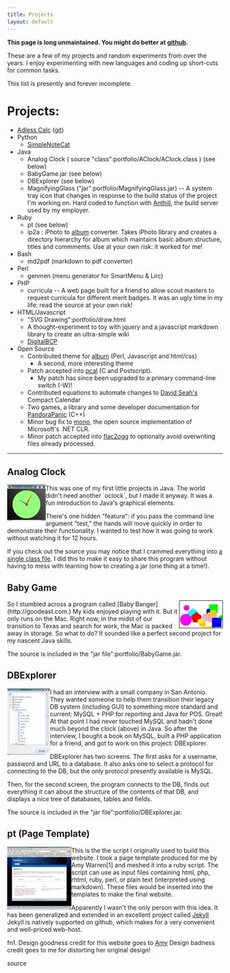 ```yaml
---
title: Projects
layout: default
---
```


**This page is long unmaintained. You might do better at [github](https://github.com/toddfoster).**

These are a few of my projects and random experiments from over the years. I enjoy experimenting with new languages and coding up short-cuts for common tasks.

This list is presently and forever incomplete.


# Projects:

* [Adless Calc](http://www.boidem.org/adlessCalc) ([git](https://github.com/toddfoster/adlessCalc))
* Python
   * [SimpleNoteCat](https://github.com/toddfoster/sncat)
* Java
   * Analog Clock ( source "class":portfolio/AClock/AClock.class ) (see below)
   * BabyGame.jar (see below)
   * DBExplorer (see below)
   * MagnifyingGlass ("jar":portfolio/MagnifyingGlass.jar) -- A system tray icon that changes in response to the build status of the project I'm working on. Hard coded to function with [Anthill](http://www.anthillpro.com), the build server used by my employer.
* Ruby
   * pt (see below)
   * ip2a : iPhoto to [album](http://marginalhacks.com/Hacks/album/) converter. Takes iPhoto library and creates a directory hierarchy for album which maintains basic album structure, titles and commments. Use at your own risk: it worked for me!
* Bash
   * md2pdf (markdown to pdf converter)
* Perl
   * genmen (menu generator for SmartMenu & Lirc)
* PHP
   * curricula -- A web page built for a friend to allow scout masters to request curricula for different merit badges. It was an ugly time in my life: read the source at your own risk!
* HTML/Javascript
   * "SVG Drawing":portfolio/draw.html
   * A thought-experiment to toy with jquery and a javascript markdown library to create an ultra-simple wiki
   * [DigitalBCP](http://www.digitalbcp.org)
* Open Source
   * Contributed theme for [album](http://marginalhacks.com/Hacks/album/.) (Perl, Javascript and html/css)
      * A second, more interesting theme
   * Patch accepted into [pcal](http://pcal.sourceforge.net/) (C and Postscript).
      * My patch has since been upgraded to a primary command-line switch (-W)!
   * Contributed equations to automate changes to [David Seah's](http://davidseah.com/page/compact-calendar) Compact Calendar
   * Two games, a library and some developer documentation for [PandoraPanic](http://projectinfinity.org.uk/doku.php?id=homebrew:games:pandorapanic.) (C++)
   * Minor bug fix to [mono](https://github.com/mono/mono/commits/master?author=todd.foster@logos.com), the open source implementation of Microsoft's .NET CLR.
   * Minor patch accepted into [flac2ogg](https://github.com/adisbladis/flac2ogg/pull/1) to optionally avoid overwriting files already processed.


----------


## Analog Clock

<img src="images/toddsclock.jpg" alt="Todd's Clock" align="left" />
This was one of my first little projects in Java. The world didn't need another `oclock`, but I made it anyway. It was a fun introduction to Java's graphical elements.

There's one hidden "feature": if you pass the command line argument "test," the hands will move quickly in order to demonstrate their functionality.  I wanted to test how it was going to work without watching it for 12 hours.

If you check out the source you may notice that I crammed everything into [a single class file](portfolio/AClock/AClock.class). I did this to make it easy to share this program without having to mess with learning how to creating a jar (one thing at a time!).


## Baby Game

<img src="images/babygame.jpg" alt="Baby Game" align="right" border="1" />
So I stumbled across a program called [Baby Banger](http://goodeast.com.)  My kids enjoyed playing with it. But it only runs on the Mac. Right now, in the midst of our transition to Texas and search for work, the Mac is packed away in storage. So what to do? It sounded like a perfect second project for my nascent Java skills.

The source is included in the "jar file":portfolio/BabyGame.jar.


## DBExplorer

<img src="images/dbexplorer.jpg" alt="DBExplorer" align="left" />
I had an interview with a small company in San Antonio. They wanted someone to help them transition their legacy DB system (including GUI) to something more standard and current: MySQL + PHP for reporting and Java for POS.  Great! At that point I had never touched MySQL and hadn't done much beyond the clock (above) in Java. So after the interview, I bought a book on MySQL, built a PHP application for a friend, and got to work on this project: DBExplorer.

DBExplorer has two screens. The first asks for a username, password and URL to a database. It also asks one to select a protocol for connecting to the DB, but the only protocol presently available is MySQL.

Then, for the second screen, the program connects to the DB, finds out everything it can about the structure of the contents of that DB, and displays a nice tree of databases, tables and fields.

The source is included in the "jar file":portfolio/DBExplorer.jar.


## pt (Page Template)

<img src="images/pt.jpg" alt="Page Template" align="left" /> This is the the script I originally used to build this website. I took a page template produced for me by Amy Warren[1] and meshed it into a ruby script. The script can use as input files containing html, php, rhtml, ruby, perl, or plain text (interpreted using markdown). These files would be inserted into the templates to make the final website.

Apparently I wasn't the only person with this idea. It has been generalized and extended in an excellent project called [Jekyll](http://github.com/mojombo/jekyll/.) Jekyll is natively supported on github, which makes for a very convenient and well-priced web-host.

fn1. Design goodness credit for this website goes to [Amy](http://amywarrencreative.com.) Design badness credit goes to me for distorting her original design!

source

